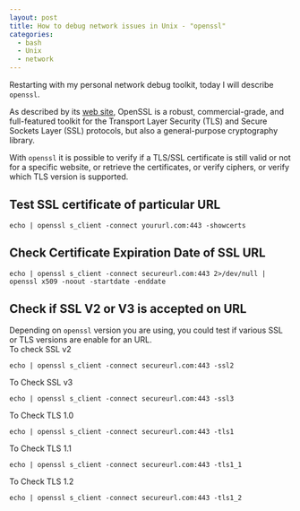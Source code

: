 ```yaml
---
layout: post
title: How to debug network issues in Unix - "openssl"
categories:
  - bash
  - Unix
  - network
---
```


Restarting with my personal network debug toolkit, today I will describe `openssl`.

As described by its [web site](https://www.openssl.org/), OpenSSL is a robust, commercial-grade, and full-featured toolkit for the Transport Layer Security (TLS) and Secure Sockets Layer (SSL) protocols, but also a general-purpose cryptography library.

With `openssl` it is possible to verify if a TLS/SSL certificate is still valid or not for a specific website, or retrieve the certificates, or verify ciphers, or verify which TLS version is supported.

## Test SSL certificate of particular URL
`echo | openssl s_client -connect yoururl.com:443 -showcerts`

## Check Certificate Expiration Date of SSL URL
`echo | openssl s_client -connect secureurl.com:443 2>/dev/null | openssl x509 -noout -startdate -enddate`

## Check if SSL V2 or V3 is accepted on URL
Depending on `openssl` version you are using, you could test if various SSL or TLS versions are enable for an URL.   
To check SSL v2
```
echo | openssl s_client -connect secureurl.com:443 -ssl2
```

To Check SSL v3
```
echo | openssl s_client -connect secureurl.com:443 -ssl3
```

To Check TLS 1.0
```
echo | openssl s_client -connect secureurl.com:443 -tls1
```

To Check TLS 1.1
```
echo | openssl s_client -connect secureurl.com:443 -tls1_1
```

To Check TLS 1.2
```
echo | openssl s_client -connect secureurl.com:443 -tls1_2
```

<!--- https://geekflare.com/openssl-commands-certificates/ -->
<!--- https://gist.github.com/shpatserman/3cfcb59e40cf4381a5cec79b700ad98c -->
